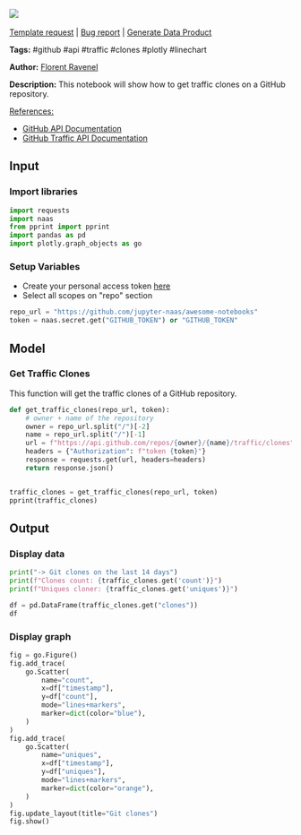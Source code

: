 <a href="https://app.naas.ai/user-redirect/naas/downloader?url=https://raw.githubusercontent.com/jupyter-naas/awesome-notebooks/master/GitHub/GitHub_Get_Traffic_Clones_on_repository.ipynb" target="_parent"><img src="https://naasai-public.s3.eu-west-3.amazonaws.com/open_in_naas.svg"/></a><br><br><a href="https://github.com/jupyter-naas/awesome-notebooks/issues/new?assignees=&labels=&template=template-request.md&title=Tool+-+Action+of+the+notebook+">Template request</a> | <a href="https://github.com/jupyter-naas/awesome-notebooks/issues/new?assignees=&labels=bug&template=bug_report.md&title=GitHub+-+Get+Traffic+Clones+on+repository:+Error+short+description">Bug report</a> | <a href="https://app.naas.ai/user-redirect/naas/downloader?url=https://raw.githubusercontent.com/jupyter-naas/awesome-notebooks/master/Naas/Naas_Start_data_product.ipynb" target="_parent">Generate Data Product</a>

**Tags:** #github #api #traffic #clones #plotly #linechart

**Author:** [Florent Ravenel](https://www.linkedin.com/in/florent-ravenel/)

**Description:** This notebook will show how to get traffic clones on a GitHub repository.

<u>References:</u>
- [GitHub API Documentation](https://developer.github.com/v3/)
- [GitHub Traffic API Documentation](https://developer.github.com/v3/repos/traffic/)

## Input

### Import libraries


```python
import requests
import naas
from pprint import pprint
import pandas as pd
import plotly.graph_objects as go
```

### Setup Variables
- Create your personal access token [here](https://github.com/settings/tokens)
- Select all scopes on "repo" section


```python
repo_url = "https://github.com/jupyter-naas/awesome-notebooks"
token = naas.secret.get("GITHUB_TOKEN") or "GITHUB_TOKEN"
```

## Model

### Get Traffic Clones

This function will get the traffic clones of a GitHub repository.


```python
def get_traffic_clones(repo_url, token):
    # owner + name of the repository
    owner = repo_url.split("/")[-2]
    name = repo_url.split("/")[-1]
    url = f"https://api.github.com/repos/{owner}/{name}/traffic/clones"
    headers = {"Authorization": f"token {token}"}
    response = requests.get(url, headers=headers)
    return response.json()


traffic_clones = get_traffic_clones(repo_url, token)
pprint(traffic_clones)
```

## Output

### Display data


```python
print("-> Git clones on the last 14 days")
print(f"Clones count: {traffic_clones.get('count')}")
print(f"Uniques cloner: {traffic_clones.get('uniques')}")

df = pd.DataFrame(traffic_clones.get("clones"))
df
```

### Display graph


```python
fig = go.Figure()
fig.add_trace(
    go.Scatter(
        name="count",
        x=df["timestamp"],
        y=df["count"],
        mode="lines+markers",
        marker=dict(color="blue"),
    )
)
fig.add_trace(
    go.Scatter(
        name="uniques",
        x=df["timestamp"],
        y=df["uniques"],
        mode="lines+markers",
        marker=dict(color="orange"),
    )
)
fig.update_layout(title="Git clones")
fig.show()
```
